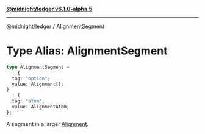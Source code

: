 [**@midnight/ledger v6.1.0-alpha.5**](../README.md)

***

[@midnight/ledger](../globals.md) / AlignmentSegment

# Type Alias: AlignmentSegment

```ts
type AlignmentSegment = 
  | {
  tag: "option";
  value: Alignment[];
}
  | {
  tag: "atom";
  value: AlignmentAtom;
};
```

A segment in a larger [Alignment](Alignment.md).
